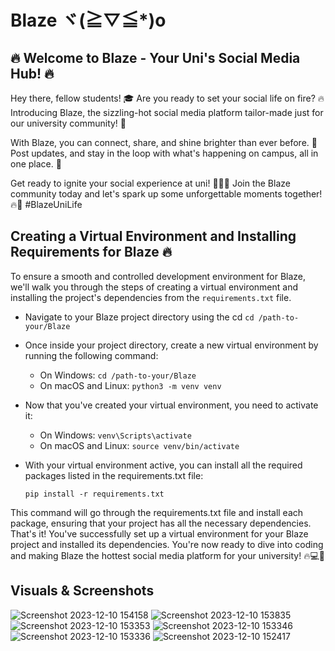 # Blaze ヾ(≧▽≦*)o

## 🔥 Welcome to Blaze - Your Uni's Social Media Hub! 🔥

Hey there, fellow students! 🎓 Are you ready to set your social life on fire? 🔥 
Introducing Blaze, the sizzling-hot social media platform tailor-made just for our university community! 🚀 

With Blaze, you can connect, share, and shine brighter than ever before. 🌟 Post updates, and stay in the loop 
with what's happening on campus, all in one place. 📢

Get ready to ignite your social experience at uni! 💬📸✨ Join the Blaze community today and let's spark up some 
unforgettable moments together! 🔥🎉 #BlazeUniLife

## Creating a Virtual Environment and Installing Requirements for Blaze 🔥

To ensure a smooth and controlled development environment for Blaze, we'll walk you through the steps of creating a
virtual environment and installing the project's dependencies from the ```requirements.txt``` file.

* Navigate to your Blaze project directory using the cd
```cd /path-to-your/Blaze```

* Once inside your project directory, create a new virtual environment by running the following command:
    * On Windows: ```cd /path-to-your/Blaze```
    * On macOS and Linux: ```python3 -m venv venv```
  
* Now that you've created your virtual environment, you need to activate it:
    * On Windows: ```venv\Scripts\activate```
    * On macOS and Linux: ```source venv/bin/activate```

* With your virtual environment active, you can install all the required packages listed in the requirements.txt file:
    
    ```pip install -r requirements.txt```

This command will go through the requirements.txt file and install each package, ensuring that your project has all the 
necessary dependencies. That's it! You've successfully set up a virtual environment for your Blaze project and installed 
its dependencies. You're now ready to dive into coding and making Blaze the hottest social media platform for your university! 🔥💻🚀 

## Visuals & Screenshots
![Screenshot 2023-12-10 154158](https://github.com/DineshDhanji/Blaze/assets/56204876/3816c37f-a9b1-4529-bd12-dbf07b50805c)
![Screenshot 2023-12-10 153835](https://github.com/DineshDhanji/Blaze/assets/56204876/3852f0a3-d448-4eee-b8a4-96b5a87b5a69)
![Screenshot 2023-12-10 153353](https://github.com/DineshDhanji/Blaze/assets/56204876/dfa4a9b7-730b-434e-b52d-fa2d1100fd98)
![Screenshot 2023-12-10 153346](https://github.com/DineshDhanji/Blaze/assets/56204876/6f6372ad-b30c-4b0f-8c72-28fa2fcdd618)
![Screenshot 2023-12-10 153336](https://github.com/DineshDhanji/Blaze/assets/56204876/7ae6d074-b502-4573-ac42-709584d0cd33)
![Screenshot 2023-12-10 152417](https://github.com/DineshDhanji/Blaze/assets/56204876/4941bde2-3d68-41e5-9144-0fa1080888de)
